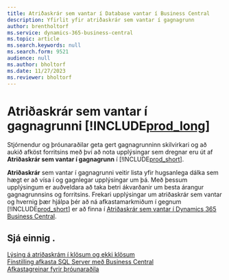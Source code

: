 ```yaml
---
title: Atriðaskrár sem vantar í Database vantar í Business Central
description: Yfirlit yfir atriðaskrár sem vantar í gagnagrunn
author: brentholtorf
ms.service: dynamics-365-business-central
ms.topic: article
ms.search.keywords: null
ms.search.form: 9521
audience: null
ms.author: bholtorf
ms.date: 11/27/2023
ms.reviewer: bholtorf
---
```


# <a name="database-missing-indexes-in-"></a>Atriðaskrár sem vantar í gagnagrunni [!INCLUDE[prod_long](includes/prod_long.md)]

Stjórnendur og þróunaraðilar geta gert gagnagrunninn skilvirkari og að aukið afköst forritsins með því að nota upplýsingar sem dregnar eru út af **Atriðaskrár sem vantar í gagnagrunn** í [!INCLUDE[prod_short](includes/prod_short.md)].

**Atriðaskrár** sem vantar í gagnagrunni veitir lista yfir hugsanlega dálka sem hægt er að vísa í og gagnlegar upplýsingar um þá. Með þessum upplýsingum er auðveldara að taka betri ákvarðanir um besta árangur gagnagrunnsins og forritsins. Frekari upplýsingar um atriðaskrár sem vantar og hvernig þær hjálpa þér að ná afkastamarkmiðum í gegnum [!INCLUDE[prod_short](includes/prod_short.md)] er að finna í [Atriðaskrár sem vantar í Dynamics 365 Business Central](/dynamics365/business-central/dev-itpro/administration/database-missing-indexes).

## <a name="see-also"></a>Sjá einnig .

[Lýsing á atriðaskrám í klösum og ekki klösum](/sql/relational-databases/indexes/clustered-and-nonclustered-indexes-described)  
[Fínstilling afkasta SQL Server með Business Central](/dynamics365/business-central/dev-itpro/administration/optimize-sql-server-performance)  
[Afkastagreinar fyrir þróunaraðila](/dynamics365/business-central/dev-itpro/performance/performance-developer)  

